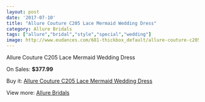 ```yaml
---
layout: post
date: '2017-07-10'
title: "Allure Couture C205 Lace Mermaid Wedding Dress"
category: Allure Bridals
tags: ["allure","bridal","style","special","wedding"]
image: http://www.eudances.com/681-thickbox_default/allure-couture-c205-lace-mermaid-wedding-dress.jpg
---
```

Allure Couture C205 Lace Mermaid Wedding Dress

On Sales: **$377.99**
<a href="https://www.eudances.com/en/allure-bridals/214-allure-couture-c205-lace-mermaid-wedding-dress.html"><amp-img layout="responsive" width="600" height="600" src="//www.eudances.com/681-thickbox_default/allure-couture-c205-lace-mermaid-wedding-dress.jpg" alt="Allure Couture C205 Lace Mermaid Wedding Dress 0" /></a>
<a href="https://www.eudances.com/en/allure-bridals/214-allure-couture-c205-lace-mermaid-wedding-dress.html"><amp-img layout="responsive" width="600" height="600" src="//www.eudances.com/682-thickbox_default/allure-couture-c205-lace-mermaid-wedding-dress.jpg" alt="Allure Couture C205 Lace Mermaid Wedding Dress 1" /></a>

Buy it: [Allure Couture C205 Lace Mermaid Wedding Dress](https://www.eudances.com/en/allure-bridals/214-allure-couture-c205-lace-mermaid-wedding-dress.html "Allure Couture C205 Lace Mermaid Wedding Dress")

View more: [Allure Bridals](https://www.eudances.com/en/2-allure-bridals "Allure Bridals")